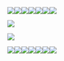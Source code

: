 <p algin="center">
<img src=https://pixelsafari.neocities.org/favicon/symbol/heart/jelly.gif><img src=https://pixelsafari.neocities.org/favicon/symbol/heart/jelly.gif><img src=https://pixelsafari.neocities.org/dividers/rufflebows.png><img src=https://pixelsafari.neocities.org/dividers/rufflebows.png><img src=https://pixelsafari.neocities.org/dividers/rufflebows.png><img src=https://pixelsafari.neocities.org/favicon/symbol/heart/jelly.gif><img src=https://pixelsafari.neocities.org/favicon/symbol/heart/jelly.gif>
<p algin="center">
<img src=https://media1.tenor.com/m/IWV5RDJYi7wAAAAC/uma-musume-umamusume-goldship-gold-ship-gorushi-peace-sign-cute-anime-girl.gif>
<p algin="center">
<img src=https://pixelsafari.neocities.org/blinkies/loveyou.gif>
<p algin="center">
<img src=https://pixelsafari.neocities.org/favicon/symbol/heart/jelly.gif><img src=https://pixelsafari.neocities.org/favicon/symbol/heart/jelly.gif><img src=https://pixelsafari.neocities.org/dividers/rufflebows.png><img src=https://pixelsafari.neocities.org/dividers/rufflebows.png><img src=https://pixelsafari.neocities.org/dividers/rufflebows.png><img src=https://pixelsafari.neocities.org/favicon/symbol/heart/jelly.gif><img src=https://pixelsafari.neocities.org/favicon/symbol/heart/jelly.gif>
